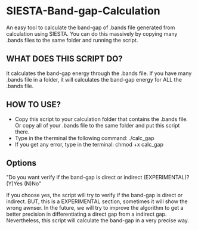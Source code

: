 # SIESTA-Band-gap-Calculation
An easy tool to calculate the band-gap of .bands file generated from calculation using SIESTA.  You can do this massively by copying many .bands files to the same folder and running the script.

## WHAT DOES THIS SCRIPT DO? 
It calculates the band-gap energy through the .bands file. If you have many .bands file in a folder, it will calculates the band-gap energy for ALL the .bands file.

## HOW TO USE?
- Copy this script to your calculation folder that contains the .bands file. Or copy all of your .bands file to the same folder and put this script there.
- Type in the therminal the following command: ./calc_gap
- If you get any error, type in the terminal: chmod +x calc_gap

## Options

"Do you want verify if the band-gap is direct or indirect (EXPERIMENTAL)? (Y)Yes (N)No"

If you choose yes, the script will try to verify if the band-gap is direct or indirect. BUT, this is a EXPERIMENTAL section, sometimes it will show the wrong awnser. In the future, we will try to improve the algorithm to get a better precision in differentiating a direct gap from a indirect gap. Nevertheless, this script will calculate the band-gap in a very precise way.

